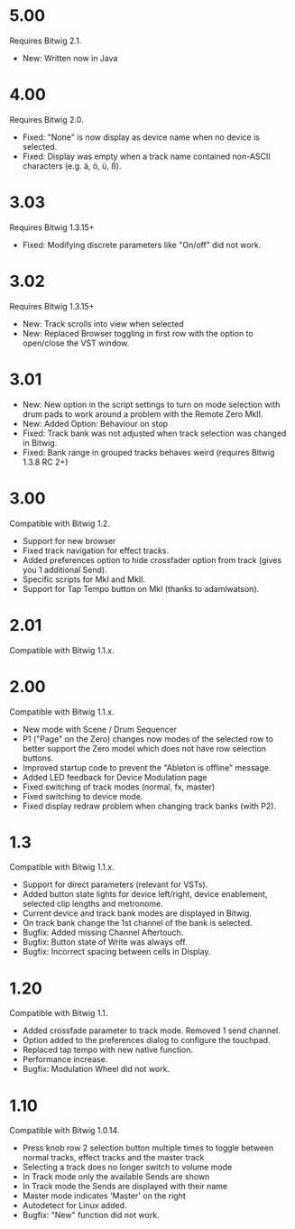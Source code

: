 # 5.00
Requires Bitwig 2.1.
* New: Written now in Java

# 4.00
Requires Bitwig 2.0.
* Fixed: "None" is now display as device name when no device is selected.
* Fixed: Display was empty when a track name contained non-ASCII characters (e.g. ä, ö, ü, ß).

# 3.03
Requires Bitwig 1.3.15+
* Fixed: Modifying discrete parameters like "On/off" did not work.

# 3.02
Requires Bitwig 1.3.15+
* New: Track scrolls into view when selected
* New: Replaced Browser toggling in first row with the option to open/close the VST window.

# 3.01
* New: New option in the script settings to turn on mode selection with drum pads to work around a problem with the Remote Zero MkII.
* New: Added Option: Behaviour on stop
* Fixed: Track bank was not adjusted when track selection was changed in Bitwig.
* Fixed: Bank range in grouped tracks behaves weird (requires Bitwig 1.3.8 RC 2+)

# 3.00
Compatible with Bitwig 1.2.
* Support for new browser
* Fixed track navigation for effect tracks.
* Added preferences option to hide crossfader option from track (gives you 1 additional Send).
* Specific scripts for MkI and MkII.
* Support for Tap Tempo button on MkI (thanks to adamlwatson).

# 2.01
Compatible with Bitwig 1.1.x.

# 2.00
Compatible with Bitwig 1.1.x.
* New mode with Scene / Drum Sequencer
* P1 ("Page" on the Zero) changes now modes of the selected row to better support the Zero model which does not have row selection buttons.
* Improved startup code to prevent the "Ableton is offline" message.
* Added LED feedback for Device Modulation page
* Fixed switching of track modes (normal, fx, master)
* Fixed switching to device mode.
* Fixed display redraw problem when changing track banks (with P2).

# 1.3
Compatible with Bitwig 1.1.x.
* Support for direct parameters (relevant for VSTs).
* Added button state lights for device left/right, device enablement, selected clip lengths and metronome.
* Current device and track bank modes are displayed in Bitwig.
* On track bank change the 1st channel of the bank is selected.
* Bugfix: Added missing Channel Aftertouch.
* Bugfix: Button state of Write was always off.
* Bugfix: Incorrect spacing between cells in Display.

# 1.20
Compatible with Bitwig 1.1.
* Added crossfade parameter to track mode. Removed 1 send channel.
* Option added to the preferences dialog to configure the touchpad.
* Replaced tap tempo with new native function.
* Performance increase.
* Bugfix: Modulation Wheel did not work.

# 1.10
Compatible with Bitwig 1.0.14.
- Press knob row 2 selection button multiple times to toggle between normal tracks, effect tracks and the master track
- Selecting a track does no longer switch to volume mode
- In Track mode only the available Sends are shown
- In Track mode the Sends are displayed with their name
- Master mode indicates 'Master' on the right
- Autodetect for Linux added.
- Bugfix: "New" function did not work.